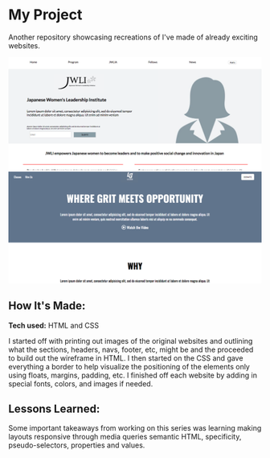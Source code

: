 # My Project
Another repository showcasing recreations of I've made of already exciting websites.

![alt tag](S1.png)
![alt tag](S2.png)

## How It's Made:

**Tech used:** HTML and CSS

I started off with printing out images of the original websites and outlining what the sections, headers, navs, footer, etc, might be and the proceeded to build out the wireframe in HTML. I then started on the CSS and gave everything a border to help visualize the positioning of the elements only using floats, margins, padding, etc. I finished off each website by adding in special fonts, colors, and images if needed.


## Lessons Learned:

Some important takeaways from working on this series was learning making layouts responsive through media queries semantic HTML, specificity, pseudo-selectors, properties and values.
